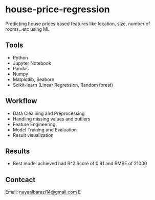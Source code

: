 # house-price-regression
Predicting house prices based features like location, size, number of rooms...etc using ML

## Tools
- Python
- Jupyter Notebook
- Pandas
- Numpy
- Matplotlib, Seaborn
- Scikit-learn (Linear Regression, Random forest)

## Workflow
- Data Cleaining and Preprocessing
- Handling missing values and outliers
- Feature Engineering
- Model Training and Evaluation
- Result visualization

## Results
- Best model achieved had R^2 Score of 0.91 and RMSE of 21000


## Contcact
Email: nayaalbarazi14@gmail.com
E
